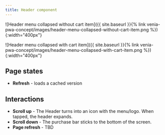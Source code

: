 ```yaml
---
title: Header component
---
```


![Header menu collapsed without cart item]({{ site.baseurl }}{% link venia-pwa-concept/images/header-menu-collapsed-without-cart-item.png %}){:width="400px"}

![Header menu collapsed with cart item]({{ site.baseurl }}{% link venia-pwa-concept/images/header-menu-collapsed-with-cart-item.png %}){:width="400px"}

## Page states

* **Refresh** - loads a cached version

## Interactions

* **Scroll up** - The Header turns into an icon with the menu/logo.
  When tapped, the header expands.
* **Scroll down** - The purchase bar sticks to the bottom of the screen.
* **Page refresh** - TBD

